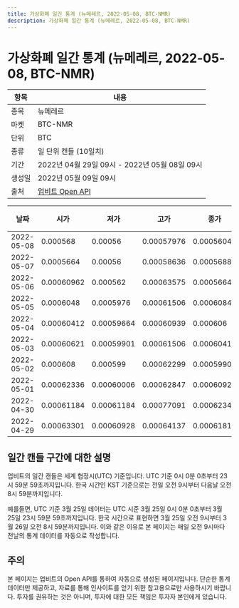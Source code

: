 ```yaml
---
title: 가상화폐 일간 통계 (뉴메레르, 2022-05-08, BTC-NMR)
description: 가상화폐 일간 통계 (뉴메레르, 2022-05-08, BTC-NMR)
---
```



가상화폐 일간 통계 (뉴메레르, 2022-05-08, BTC-NMR)
===

|항목|내용|
|--|--|
|종목|뉴메레르|
|마켓|BTC-NMR|
|단위|BTC|
|종류|일 단위 캔들 (10일치)|
|기간|2022년 04월 29일 09시 - 2022년 05월 08일 09시|
|생성일|2022년 05월 09일 09시|
|출처|[업비트 Open API](https://docs.upbit.com)|


|날짜|시가|저가|고가|종가|비고|
|--|--|--|--|--|--|
|2022-05-08|0.000568|0.00056|0.00057976|0.0005604|    |
|2022-05-07|0.0005664|0.00056|0.00058636|0.00056881|    |
|2022-05-06|0.00060962|0.000562|0.00063575|0.0005664|    |
|2022-05-05|0.0006048|0.0005976|0.00061506|0.0006084|    |
|2022-05-04|0.00060412|0.00059664|0.00060939|0.000606|    |
|2022-05-03|0.00060621|0.00059901|0.00061506|0.00060411|    |
|2022-05-02|0.000608|0.000599|0.00062299|0.00059902|    |
|2022-05-01|0.00062336|0.00060006|0.00062847|0.00060929|    |
|2022-04-30|0.00061184|0.00061184|0.00077091|0.0006234|    |
|2022-04-29|0.00063301|0.00060928|0.00064137|0.00061817|    |


일간 캔들 구간에 대한 설명
---


업비트의 일간 캔들은 세계 협정시(UTC) 기준입니다. 
UTC 기준 0시 0분 0초부터 23시 59분 59초까지입니다. 
한국 시간인 KST 기준으로는 전일 오전 9시부터 다음날 오전 8시 59분까지입니다. 


예를들면, UTC 기준 3월 25일 데이터는 UTC 시준 3월 25일 0시 0분 0초부터 3월 25일 23시 59분 59초까지입니다. 
한국 시간으로 표현하면 3월 25일 오전 9시부터 3월 26일 오전 8시 59분까지입니다. 
이와 같은 이유로 본 페이지는 매일 오전 9시마다 전날의 통계 데이터를 자동으로 작성합니다. 


주의
---


본 페이지는 업비트의 Open API를 통하여 자동으로 생성된 페이지입니다. 
단순한 통계 데이터만 제공하고, 자료를 통해 인사이트를 얻기 위한 참고용으로만 사용하시기 바랍니다. 
투자를 권유하는 것은 아니며, 투자에 대한 모든 책임은 투자자 본인에게 있습니다. 

